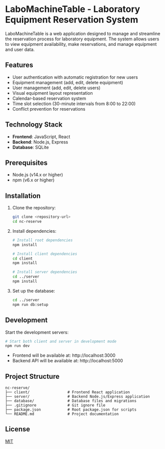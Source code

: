 # LaboMachineTable - Laboratory Equipment Reservation System

LaboMachineTable is a web application designed to manage and streamline the reservation process for laboratory equipment. The system allows users to view equipment availability, make reservations, and manage equipment and user data.

## Features

- User authentication with automatic registration for new users
- Equipment management (add, edit, delete equipment)
- User management (add, edit, delete users)
- Visual equipment layout representation
- Calendar-based reservation system
- Time slot selection (30-minute intervals from 8:00 to 22:00)
- Conflict prevention for reservations

## Technology Stack

- **Frontend**: JavaScript, React
- **Backend**: Node.js, Express
- **Database**: SQLite

## Prerequisites

- Node.js (v14.x or higher)
- npm (v6.x or higher)

## Installation

1. Clone the repository:
   ```bash
   git clone <repository-url>
   cd nc-reserve
   ```

2. Install dependencies:
   ```bash
   # Install root dependencies
   npm install

   # Install client dependencies
   cd client
   npm install

   # Install server dependencies
   cd ../server
   npm install
   ```

3. Set up the database:
   ```bash
   cd ../server
   npm run db:setup
   ```

## Development

Start the development servers:

```bash
# Start both client and server in development mode
npm run dev
```

- Frontend will be available at: http://localhost:3000
- Backend API will be available at: http://localhost:5000

## Project Structure

```
nc-reserve/
├── client/                 # Frontend React application
├── server/                 # Backend Node.js/Express application
├── database/               # Database files and migrations
├── .gitignore              # Git ignore file
├── package.json            # Root package.json for scripts
└── README.md               # Project documentation
```

## License

[MIT](LICENSE)
